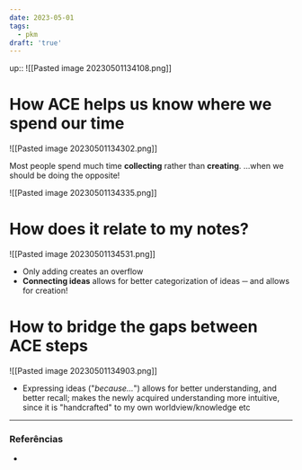 ```yaml
---
date: 2023-05-01
tags:
  - pkm 
draft: 'true'
---
```

up:: 
![[Pasted image 20230501134108.png]]

# How ACE helps us know where we spend our time
![[Pasted image 20230501134302.png]]

Most people spend much time **collecting** rather than **creating**.
...when we should be doing the opposite!

![[Pasted image 20230501134335.png]]

# How does it relate to my notes?
![[Pasted image 20230501134531.png]]
- Only adding creates an overflow
- **Connecting ideas** allows for better categorization of ideas ─ and allows for creation!

# How to bridge the gaps between ACE steps
![[Pasted image 20230501134903.png]]
- Expressing ideas ("*because...*") allows for better understanding, and better recall; makes the newly acquired understanding more intuitive, since it is "handcrafted" to my own worldview/knowledge etc


---
### Referências
- 